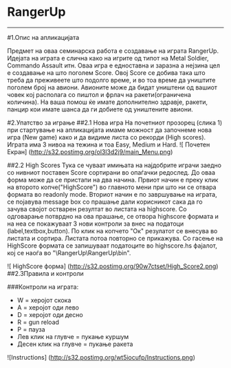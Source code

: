 # **RangerUp**

---

#1.Опис на апликацијата

Предмет на оваа семинарска работа е создавање на играта RangerUp. Идејата на играта е слична како на игрите од типот на Metal Soldier, Commando Assault итн. Оваа игра е едноставна и  заразна а нејзина цел е создавање на што поголем Score. Овој Score се добива така што треба да преживеете што подолго време, и во тоа време да уништите поголем број на авиони.  Авионите може да бидат уништени од вашиот човек кој располага со пиштол и фрлач на ракети(ограничена количина). На ваша помош ќе имате дополнително здравје, ракети, панцир кои имате шанса да ги добиете од уништените авиони.


#2.Упатство за играње
##2.1 Нова игра
На почетниот прозорец (слика 1) при стартување на апликацијата имаме можност да започнеме нова игра (New game) како и да видиме листа со рекорди (High scores). Играта има 3 нивоа на тежина и тоа Easy, Medium и Hard.
![ Почетен Екран]
(http://s32.postimg.org/ol3l3d2j9/main_Menu.png)

##2.2 High Scores
Тука се чуваат имињата на најдобрите играчи заедно со нивниот поставен Score сортирани во опаѓачки редослед. До оваа форма може да се пристапи на два начина. Првиот начин е преку клик на второто копче("HighScore") во главното мени при што ни се отвара формата во readonly mode. Вториот начин е по завршување на играта, се појавува message box со прашање дали корисникот сака да го зачува својот остварен резултат во листата на highscore. Со одговарање потврдно на ова прашање, се отвора highscore формата и на неа се покажуваат 3 нови контроли за внес на податоци (label,textbox,button). По клик на копчето "Ок" резулатот се внесува во листата и сортира. Листата потоа повторно се прикажува. Со гасење на HighScore формата се запишуваат податоците во highscore.hs фајалот, кој се наоѓа во "\RangerUp\RangerUp\bin".

![ HighScore форма]
(http://s32.postimg.org/90w7ctset/High_Score2.png)  
##2.3Правила и контроли

###Контроли на играта:
*	W = херојот скока
*	A = херојот оди лево
*	D = херојот оди десно
*	R = gun reload
*	P = пауза
*	Лев клик на глувче = пукање куршум
*	Десен клик на глувче = пукање ракета


![Instructions]
(http://s32.postimg.org/wt5iocufp/Instructions.png)

